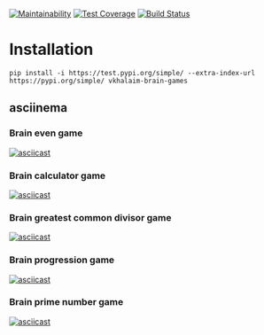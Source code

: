 [![Maintainability](https://api.codeclimate.com/v1/badges/984ec141f6274f8d3b25/maintainability)](https://codeclimate.com/github/vkhalaim/brain_games/maintainability)
[![Test Coverage](https://api.codeclimate.com/v1/badges/984ec141f6274f8d3b25/test_coverage)](https://codeclimate.com/github/vkhalaim/brain_games/test_coverage)
[![Build Status](https://travis-ci.org/vkhalaim/brain_games.svg?branch=master)](https://travis-ci.org/vkhalaim/brain_games)

# Installation

```
pip install -i https://test.pypi.org/simple/ --extra-index-url https://pypi.org/simple/ vkhalaim-brain-games
```

## asciinema

### Brain even game

[![asciicast](https://asciinema.org/a/evIWEMK44ETHm2r1YuioWErCB.svg)](https://asciinema.org/a/evIWEMK44ETHm2r1YuioWErCB)

### Brain calculator game

[![asciicast](https://asciinema.org/a/fH6sHVMgHhGcos6Wj6hhjOBgT.svg)](https://asciinema.org/a/fH6sHVMgHhGcos6Wj6hhjOBgT)

### Brain greatest common divisor game

[![asciicast](https://asciinema.org/a/fMYtu5pzhEG547re8260l0tpR.svg)](https://asciinema.org/a/fMYtu5pzhEG547re8260l0tpR)

### Brain progression game

[![asciicast](https://asciinema.org/a/WtjZbeD1BZEnqmkbR79LuMUmI.svg)](https://asciinema.org/a/WtjZbeD1BZEnqmkbR79LuMUmI)

### Brain prime number game

[![asciicast](https://asciinema.org/a/CWKkyAxNKzxIvHs7LI0eLKLzH.svg)](https://asciinema.org/a/CWKkyAxNKzxIvHs7LI0eLKLzH)